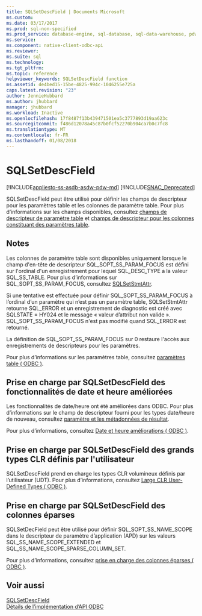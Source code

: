 ```yaml
---
title: SQLSetDescField | Documents Microsoft
ms.custom: 
ms.date: 03/17/2017
ms.prod: sql-non-specified
ms.prod_service: database-engine, sql-database, sql-data-warehouse, pdw
ms.service: 
ms.component: native-client-odbc-api
ms.reviewer: 
ms.suite: sql
ms.technology: 
ms.tgt_pltfrm: 
ms.topic: reference
helpviewer_keywords: SQLSetDescField function
ms.assetid: de4bed15-15be-4825-994c-1046255e725a
caps.latest.revision: "23"
author: JennieHubbard
ms.author: jhubbard
manager: jhubbard
ms.workload: Inactive
ms.openlocfilehash: 17f8487f13b439471501ea5c3777893d19aa623c
ms.sourcegitcommit: f486d12078a45c87b0fcf52270b904ca7b0c7fc8
ms.translationtype: MT
ms.contentlocale: fr-FR
ms.lasthandoff: 01/08/2018
---
```

# <a name="sqlsetdescfield"></a>SQLSetDescField
[!INCLUDE[appliesto-ss-asdb-asdw-pdw-md](../../includes/appliesto-ss-asdb-asdw-pdw-md.md)]
[!INCLUDE[SNAC_Deprecated](../../includes/snac-deprecated.md)]

  SQLSetDescField peut être utilisé pour définir les champs de descripteur pour les paramètres table et les colonnes de paramètre table. Pour plus d’informations sur les champs disponibles, consultez [champs de descripteur de paramètre table](../../relational-databases/native-client-odbc-table-valued-parameters/table-valued-parameter-descriptor-fields.md) et [champs de descripteur pour les colonnes constituant des paramètres table](../../relational-databases/native-client-odbc-table-valued-parameters/descriptor-fields-for-table-valued-parameter-constituent-columns.md).  
  
## <a name="remarks"></a>Notes   
 Les colonnes de paramètre table sont disponibles uniquement lorsque le champ d'en-tête de descripteur SQL_SOPT_SS_PARAM_FOCUS est défini sur l'ordinal d'un enregistrement pour lequel SQL_DESC_TYPE a la valeur SQL_SS_TABLE. Pour plus d’informations sur SQL_SOPT_SS_PARAM_FOCUS, consultez [SQLSetStmtAttr](../../relational-databases/native-client-odbc-api/sqlsetstmtattr.md).  
  
 Si une tentative est effectuée pour définir SQL_SOPT_SS_PARAM_FOCUS à l’ordinal d’un paramètre qui n’est pas un paramètre table, SQLSetStmtAttr retourne SQL_ERROR et un enregistrement de diagnostic est créé avec SQLSTATE = HY024 et le message « valeur d’attribut non valide ». SQL_SOPT_SS_PARAM_FOCUS n'est pas modifié quand SQL_ERROR est retourné.  
  
 La définition de SQL_SOPT_SS_PARAM_FOCUS sur 0 restaure l'accès aux enregistrements de descripteurs pour les paramètres.  
  
 Pour plus d’informations sur les paramètres table, consultez [paramètres table &#40; ODBC &#41;](../../relational-databases/native-client-odbc-table-valued-parameters/table-valued-parameters-odbc.md).  
  
## <a name="sqlsetdescfield-support-for-enhanced-date-and-time-features"></a>Prise en charge par SQLSetDescField des fonctionnalités de date et heure améliorées  
 Les fonctionnalités de date/heure ont été améliorées dans ODBC. Pour plus d’informations sur le champ de descripteur fourni pour les types date/heure de nouveau, consultez [paramètre et les métadonnées de résultat](../../relational-databases/native-client-odbc-date-time/metadata-parameter-and-result.md).  
  
 Pour plus d’informations, consultez [Date et heure améliorations &#40; ODBC &#41;](../../relational-databases/native-client-odbc-date-time/date-and-time-improvements-odbc.md).  
  
## <a name="sqlsetdescfield-support-for-large-clr-udts"></a>Prise en charge par SQLSetDescField des grands types CLR définis par l'utilisateur  
 SQLSetDescField prend en charge les types CLR volumineux définis par l’utilisateur (UDT). Pour plus d’informations, consultez [Large CLR User-Defined Types &#40; ODBC &#41;](../../relational-databases/native-client/odbc/large-clr-user-defined-types-odbc.md).  
  
## <a name="sqlsetdescfield-support-for-sparse-columns"></a>Prise en charge par SQLSetDescField des colonnes éparses  
 SQLSetDecField peut être utilisé pour définir SQL_SOPT_SS_NAME_SCOPE dans le descripteur de paramètre d’application (APD) sur les valeurs SQL_SS_NAME_SCOPE_EXTENDED et SQL_SS_NAME_SCOPE_SPARSE_COLUMN_SET.  
  
 Pour plus d’informations, consultez [prise en charge des colonnes éparses &#40; ODBC &#41;](../../relational-databases/native-client/odbc/sparse-columns-support-odbc.md).  
  
## <a name="see-also"></a>Voir aussi  
 [SQLSetDescField](http://go.microsoft.com/fwlink/?LinkId=80705)   
 [Détails de l’implémentation d’API ODBC](../../relational-databases/native-client-odbc-api/odbc-api-implementation-details.md)  
  
  
